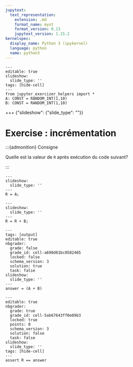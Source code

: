 ```yaml
---
jupytext:
  text_representation:
    extension: .md
    format_name: myst
    format_version: 0.13
    jupytext_version: 1.15.2
kernelspec:
  display_name: Python 3 (ipykernel)
  language: python
  name: python3
---
```


```{code-cell} ipython3
---
editable: true
slideshow:
  slide_type: ''
tags: [hide-cell]
---
from jupyter_exercizer_helpers import *
A: CONST = RANDOM_INT(1,10)
B: CONST = RANDOM_INT(1,10)
```

+++ {"slideshow": {"slide_type": ""}}

# Exercise : incrémentation

:::{admonition} Consigne

Quelle est la valeur de `R` après exécution du code suivant?

:::

```{code-cell} ipython3
---
slideshow:
  slide_type: ''
---
R = A;
```

```{code-cell} ipython3
---
slideshow:
  slide_type: ''
---
R = R + B;
```

```{code-cell} ipython3
---
tags: [output]
editable: true
nbgrader:
  grade: false
  grade_id: cell-a690d81bc0582465
  locked: false
  schema_version: 3
  solution: true
  task: false
slideshow:
  slide_type: ''
---
answer = (A + B)
```

```{code-cell} ipython3
---
editable: true
nbgrader:
  grade: true
  grade_id: cell-5ab67643ff0e09b3
  locked: true
  points: 0
  schema_version: 3
  solution: false
  task: false
slideshow:
  slide_type: ''
tags: [hide-cell]
---
assert R == answer
```
